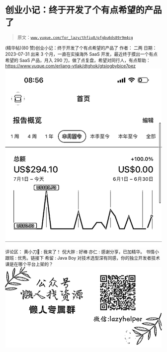 # 创业小记：终于开发了个有点希望的产品了

> 原文：[`www.yuque.com/for_lazy/thfiu8/pfgbu6ds89r9m4cg`](https://www.yuque.com/for_lazy/thfiu8/pfgbu6ds89r9m4cg)

<ne-h2 id="0e98c77e" data-lake-id="0e98c77e"><ne-heading-ext><ne-heading-anchor></ne-heading-anchor><ne-heading-fold></ne-heading-fold></ne-heading-ext><ne-heading-content><ne-text id="u889b2b0c">(精华帖)(80 赞)创业小记：终于开发了个有点希望的产品了</ne-text></ne-heading-content></ne-h2> <ne-p id="uda4e5d48" data-lake-id="uda4e5d48"><ne-text id="ude1d3dcd">作者： 二两</ne-text></ne-p> <ne-p id="ud89bd065" data-lake-id="ud89bd065"><ne-text id="u270d6323">日期：2023-07-31</ne-text></ne-p> <ne-p id="u163cf085" data-lake-id="u163cf085"><ne-text id="u82441beb">出来 3 个月，一直在实操海外 SaaS 开发，最近终于摸出一个有点希望的 SaaS 产品，月入 290 刀，做了点复盘，希望对同行人，有点帮助：</ne-text></ne-p> <ne-p id="ub0495143" data-lake-id="ub0495143">[<ne-text id="ud94b021c">https://www.yuque.com/erliang-vtlak/dtghok/gtsiogbybice7pez</ne-text>](https://www.yuque.com/erliang-vtlak/dtghok/gtsiogbybice7pez)<ne-card data-card-name="image" data-card-type="inline" id="LKAZQ" data-event-boundary="card">![](img/951fa930f5237c28a769b4884de31ef1.png)  <ne-hole id="ua33ab206" data-lake-id="ua33ab206"><ne-card data-card-name="hr" data-card-type="block" id="xGjIk" data-event-boundary="card"><ne-p id="u2916eb6f" data-lake-id="u2916eb6f"><ne-text id="u1762ffa6">评论区：</ne-text></ne-p> <ne-p id="uaaa4285b" data-lake-id="uaaa4285b"><ne-text id="uf69e5bc5">黄小刀🔪 : 我来了！</ne-text> <ne-text id="u16acce60">倪大胖 : 好棒</ne-text> <ne-text id="uf84a3de2">亦仁 : 感谢分享，已加精华。</ne-text> <ne-text id="u7a413ee9">书情小跟班 : 优秀。链接下</ne-text> <ne-text id="u465e66e4">希留 : Java Boy 对技术选型深有同感，你的独立开发者技术课是在哪个平台上架的？</ne-text></ne-p> <ne-p id="u3683a6c9" data-lake-id="u3683a6c9"><ne-card data-card-name="image" data-card-type="inline" id="vpY89" data-event-boundary="card">![](img/894d30a529e7c37bcd3392323c99941c.png)  <ne-hole id="ube7748a2" data-lake-id="ube7748a2"><ne-card data-card-name="hr" data-card-type="block" id="CEzyW" data-event-boundary="card"></ne-card></ne-hole></ne-card></ne-p></ne-card></ne-hole></ne-card></ne-p>